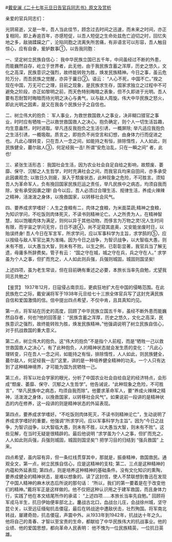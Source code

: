 #[戴安澜《二十七年元旦日告官兵同志书》原文及赏析](https://www.vrrw.net/wx/9988.html)

亲爱的官兵同志们：

光阴易逝，又是一年，吾人当此佳节，顾念过去时间之迅速，而未来之时间，亦正复相同，即上寿逾百年，亦感短促，以吾人短促之生命处兹危亡迫切之时，回忆失地之多，敌骑蹂躏之广，沦陷同胞之流离失所苦痛，有非语言可以形容，吾人触目惊心，应有自奋，爰胪数事①，以告我同胞：

一、坚定树立民族自信心： 我中华民族立国已五千年，中间虽经过不断的外患，而能巍然自存，屹立于世界者，此无他，由于我民族含蓄之浑厚，历史之悠久，文化之高深，民族意识之强烈，故终能转败为胜，焕发民族精神。今日之事，虽云危险万分，而吾民族之觉醒，亦异于曩日②。语云： “人心不死，中国不亡。”揆之现在中国，万无可亡之理，目前之现象，是民族求生存，国家求独立之过程中不可避免之阶段，亦正如黎明之前，而天色特别晦暗之表象，但不久即进于光明。吾人要有忍耐暂时晦暗而待光明之决心与勇气，以与敌人周旋。伟大中华民族之怒火，即此光明之因素，是又在我各个民族分子之自信也。

二、树立伟大的抱负： 军人事业，为救世救国救人之事业，决非糊口猎官之事业，时时应有牺牲一己以救世救国救人之决心。抱负确定，则个人一切生活旨趣，均生意盎然，时时进取。举凡违反我抱负之生活引诱，一概屏除; 举凡适应我抱负之生活引诱，一概吸取。质言之，即抱负不尚空言和幻想，由身体力行而促进之也。凡此心理转变，只在吾人一念之间，如能持之有恒，排除惰性，人人如此，则民族健全，蕞尔敌人③，何足经我一击! 所谓“安危治乱，只在一瞬之间” 者，此也!

三、紧张生活形态： 我国社会生活，因为农业社会自足自给之影响，故颓废、萎靡、保守、沉郁之人生哲学，时时充满社会之间，而我官兵均来自田间，亦多承受此因袭观念; 以致日久则疲，渐入于颓废状态，此种现象之危险，不可胜言。须知吾人为革命军人，负有挽回国家民族厄运之责任，举凡民族中之病态，均须自我而除，安有承受因袭之理! 自今以后，吾人必须过合理生活、规律生活，养成火辣辣之精神，活泼泼之身体，以挽救国家，以转移社会风气。

四、要养成求学嗜好：人生之食粮有二，肉体之食粮，为米面菜蔬;精神之食粮，为知识学问，不吃饭则肉体死灭，不读书则精神沦亡。人之所贵为人，在精神智慧，如以饱暖肉体为满足，则何以异于其他动物，而侈言为万物之灵!况人生时间有限，而宇宙之学问无穷，日日不遑④，尚不足窥其底奥，又安能坐废时日，以贻误终身! 吾人今日在军言军，所求学问，应以军事科学为主旨，求学鹄的⑤，应以按级与敌人军官比美为准绳。因为今日之战争，为智识战争，以大智临大愚，则未有不胜，以大愚当大智，则未有不败。以生之例，已彰彰显著，我官兵当了解无遗，毋庸多所辞费矣。管子有云： “国之守在城，城之守在兵，兵之守在人。” 求学虽为个人之事，但扩而充之，人人如此则兵强，兵强则城固，城固则国坚矣!

上述四项，虽为老生常谈，但在目前确有重述之必要，本旅长当率先自勉，尤望我同志共勉之!



【鉴赏】 1937年12月，日寇侵占南京后，更疯狂地扩大在中国的侵略范围。在此民族危亡之际，戴安澜将军于1938年元旦给七十三旅全体官兵写了这封充满民族自信和爱国激情的信。信中提出四点希望，不仅中肯，且具真知灼见。

第一点，将军站在历史的高度，回顾了中华民族立国五千年，虽经不断外患而能巍然自存者，何也?他的回答是： “民族含蓄之浑厚，历史之悠久，文化之高深，民族意识之强烈，故终能转败为胜，焕发民族精神。”他强调说明了树立民族自信心，对于抗战救国的重大意义。

第二点，树立伟大的抱负。这“伟大的抱负”不是指个人前程，而是“牺牲一己以救世救国救人之决心”。有了此种抱负，人的精神状态就会发生质的变化： “凡此心理转变，只在吾人一念之间，如能持之有恒，排除惰性，人人如此，则民族健全，蕞尔敌人，何足经我一击!”这里，讲的是一种培养健全精神的功夫。一个人只有达到了这种精神境界，才可能为国为民牺牲一己。

第三点，将军以社会学家的眼光，分析了中国农业社会自给自足的经济特点，会形成“颓废、萎靡、保守、沉郁之人生哲学”。他告诫说，“此种现象之危险，不可胜言”，“举凡民族中之病态，均须自我而除”。他要求革命军人，要“养成火辣辣之精神，活泼泼之身体，以挽救国家，以转移社会风气”。如果说前一段讲的是精神状态的内在修养，这一段讲的则是精神状态的外延表现。

第四点，要养成求学嗜好。“不吃饭则肉体死灭，不读书则精神沦亡”，生动说明了养成求学嗜好的重要。他强调“所求学问，应以军事科学为主旨”。因为“今日之战争，为智识战争，以大智临大愚，则未有不胜，以大愚当大智，则未有不败”。这些见解，在当时无疑是很精辟的。最后他说明 “求学虽为个人之事，但扩而充之，人人如此则兵强，兵强则城固，城固则国坚矣”! 把学习目的归结到 “强兵救国” 上来。

四点希望，虽内容有异，但一条红线贯穿其中，那就是，振奋精神，救国救民。通观全文，第一点，树立民族自信心，应是这精神的支柱; 第二、三点是这种精神的内蕴和外延表现; 第四点，则是培养这种精神的基础条件。没有文化知识的熏陶，要养成健全的精神状态，是难以想象的。读了这封信，使人不禁联想到鲁迅在发现了中国人精神的麻木状态后所说的那句话： “所以，我们的第一要着是在于改变他们的精神。”戴将军正是这样做的。他不仅把这种认识用之于建军救国，而且身体力行，实践了他在本文结尾所作的承诺： “上述四项……本旅长当率先自勉。” 回顾将军戎马半生，抗日伊始便率部北上。鏖战古北口，血战台儿庄，会战徐州城，坚守昆仑关，以至远征缅甸抗击倭寇，最后在转战途中遭敌伏击，壮烈殉国。将军南北转战，屡建奇勋，抗击倭寇，声震中外。从1933年到1942年，抗战达十年之久。他将自己的青春、才智以至宝贵的生命，都献给了中华民族伟大的抗战事业。他的业绩、他的爱国思想，都向革命人民表明： 他不愧为一位民族精英，一位抗日英雄。

